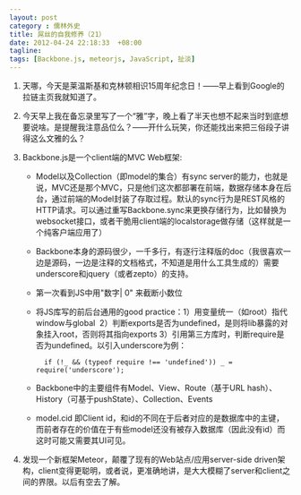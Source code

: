```yaml
---
layout: post
category : 儒林外史
title: 屌丝的自我修养（21）
date: 2012-04-24 22:18:33  +08:00
tagline:
tags: [Backbone.js, meteorjs, JavaScript, 扯淡]
---
```


1. 天哪，今天是莱温斯基和克林顿相识15周年纪念日！——早上看到Google的拉链主页我就知道了。

2. 今天早上我在备忘录里写了一个“雅”字，晚上看了半天也想不起来当时到底想要说啥。是提醒我注意品位么？——开什么玩笑，你还能找出来把三俗段子讲得这么文雅的么？

3. Backbone.js是一个client端的MVC Web框架:

    * Model以及Collection（即model的集合）有sync server的能力，也就是说，MVC还是那个MVC，只是他们这次都部署在前端，数据存储本身在后台，通过前端的Model封装了存取过程。默认的sync行为是REST风格的HTTP请求。可以通过重写Backbone.sync来更换存储行为，比如替换为websocket接口，或者干脆用client端的localstorage做存储（这样就是一个纯客户端应用了）

    * Backbone本身的源码很少，一千多行，有逐行注释版的doc（我很喜欢一边是源码，一边是注释的文档格式，不知道是用什么工具生成的）需要underscore和jquery（或者zepto）的支持。

    * 第一次看到JS中用"数字| 0" 来截断小数位

    * 将JS库写的前后台通用的good practice：1）用变量统一（如root）指代window与global &nbsp;2）判断exports是否为undefined，是则将lib暴露的对象挂入root，否则将其指向exports 3）引用第三方库时，判断require是否为undefined。以引入underscore为例：

            if (!_ && (typeof require !== 'undefined')) _ = require('underscore');

    * Backbone中的主要组件有Model、View、Route（基于URL hash）、History（可基于pushState）、Collection、Events

    * model.cid 即Client id，和id的不同在于后者对应的是数据库中的主键，而前者存在的价值在于有些model还没有被存入数据库（因此没有id）而这时可能又需要其UI可见。


4. 发现一个新框架Meteor，颠覆了现有的Web站点/应用server-side driven架构，client变得更聪明，或者说，更准确地讲，是大大模糊了server和client之间的界限。以后有空去了解。

